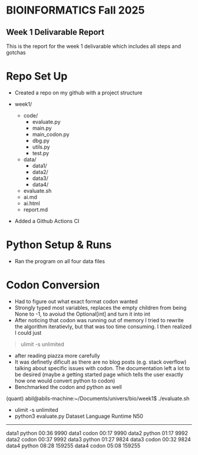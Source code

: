 # BIOINFORMATICS Fall 2025 
## Week 1 Delivarable Report
This is the report for the week 1 delivarable which includes all steps and gotchas  

# Repo Set Up  
- Created a repo on my github with a project structure  

- week1/  
    - code/  
        - evaluate.py  
        - main.py  
        - main_codon.py    
        - dbg.py  
        - utils.py    
        - test.py  
    - data/  
        - data1/    
        - data2/  
        - data3/  
        - data4/  
    - evaluate.sh  
    - ai.md  
    - ai.html  
    - report.md    

- Added a Github Actions CI  

# Python Setup & Runs  
- Ran the program on all four data files

# Codon Conversion  
- Had to figure out what exact format codon wanted
- Strongly typed most variables, replaces the empty children from being None to -1, to avoiud the Optional[int] and turn it into int  
- After noticing that codon was running out of memory I tried to rewrite the algorithm iteratievly, but that was too time consuming. I then realized I could just 
> ulimit -s unlimited 
- after reading piazza more carefully 
- It was definetly dificult as there are no blog posts (e.g. stack overflow) talking about specific issues with codon. The documentation left a lot to be desired (maybe a getting started page which tells the user exactly how one would convert python to codon)  
- Benchmarked the codon and python as well  

(quant) abil@abils-machine:~/Documents/univers/bio/week1$ ./evaluate.sh 
+ ulimit -s unlimited
+ python3 evaluate.py
Dataset	Language	Runtime	N50
-------------------------------------------------------------------------------------------------------
data1	python		00:36	9990
data1	codon		00:17	9990
data2	python		01:17	9992
data2	codon		00:37	9992
data3	python		01:27	9824
data3	codon		00:32	9824
data4	python		08:28	159255
data4	codon		05:08	159255
